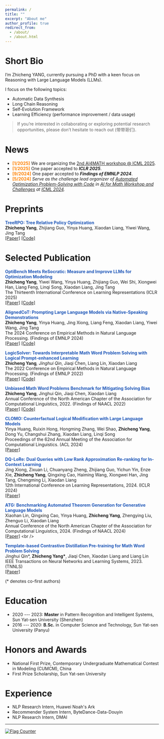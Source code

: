 ```yaml
---
permalink: /
title: ""
excerpt: "About me"
author_profile: true
redirect_from: 
  - /about/
  - /about.html
---
```



Short Bio
===
<!-- I obtained my Master's degree at the [HCP Lab](http://www.sysu-hcp.net/home/) and bachelor's degree in SYSU, where I was fortunately advised by [Prof. Xiaodan Liang](https://scholar.google.com/citations?user=voxznZAAAAAJ&hl=zh-CN) to conduct research in NLP. -->


<!-- Research Interests
=== -->
I’m Zhicheng YANG, currently pursuing a PhD with a keen focus on Reasoning with Large Language Models (LLMs). 
<!-- Under the guidance and collaboration of esteemed advisors: [Xiaodan Liang](https://scholar.google.com/citations?user=voxznZAAAAAJ&hl=zh-CN&oi=ao), [Zhijiang Guo](https://scholar.google.com/citations?user=8b-u3icAAAAJ&hl=zh-CN&oi=ao), and [Jing Tang](https://scholar.google.com/citations?hl=zh-CN&user=0S4cpyoAAAAJ).  -->
I focus on the following topics:
* Automatic Data Synthesis
* Long Chain Reasoning
* Self-Evolution Framework
* Learning Efficiency (performance improvement / data usage)
  
> If you’re interested in collaborating or exploring potential research opportunities, please don’t hesitate to reach out (带带哥们). 


News
===
- **<font style = "color:#FF8000">[1/2025]</font>** We are organizing the [2nd AI4MATH workshop @ ICML 2025](https://sites.google.com/view/ai4mathworkshopicml2025).
- **<font style = "color:#FF8000">[1/2025]</font>** One paper accepted to ***ICLR 2025***.
- **<font style = "color:#FF8000">[9/2024]</font>** One paper accepted to ***Findings of EMNLP 2024***.
- **<font style = "color:#FF8000">[5/2024]</font>** *Serve as the challenge lead organizer of [Automated Optimization Problem-Solving with Code](https://www.codabench.org/competitions/2438/) in [AI for Math Workshop and Challenges](https://sites.google.com/view/ai4mathworkshopicml2024) at [ICML 2024](https://icml.cc/Conferences/2024).*


Preprints
===
<strong><font style = "color:#1f57b8">TreeRPO: Tree Relative Policy Optimization</font></strong><br />
<strong>Zhicheng Yang</strong>, Zhijiang Guo, Yinya Huang, Xiaodan Liang, Yiwei Wang, Jing Tang<br />
[[Paper]](https://arxiv.org/abs/2506.05183) [[Code]](https://github.com/yangzhch6/TreeRPO) <br /> 


Selected Publication 
===
<strong><font style = "color:#1f57b8">OptiBench Meets ReSocratic: Measure and Improve LLMs for Optimization Modeling</font></strong><br />
<strong>Zhicheng Yang</strong>, Yiwei Wang, Yinya Huang, Zhijiang Guo, Wei Shi, Xiongwei Han, Liang Feng, Linqi Song, Xiaodan Liang, Jing Tang<br />
The Thirteenth International Conference on Learning Representations (ICLR 2025) <br />
[[Paper]](https://arxiv.org/abs/2407.09887) [[Code]](https://github.com/yangzhch6/ReSocratic) <br /> 

<strong><font style = "color:#1f57b8">AlignedCoT: Prompting Large Language Models via Native-Speaking Demonstrations</font></strong><br />
<strong>Zhicheng Yang</strong>, Yinya Huang, Jing Xiong, Liang Feng, Xiaodan Liang, Yiwei Wang, Jing Tang <br />
The 2024 Conference on Empirical Methods in Natural Language Processing. (Findings of EMNLP 2024) <br />
[[Paper]](https://aclanthology.org/2024.findings-emnlp.163/) [[Code]](https://github.com/yangzhch6/AlignedCoT) <br /> 

<strong><font style = "color:#1f57b8">LogicSolver: Towards Interpretable Math Word Problem Solving with Logical Prompt-enhanced Learning</font></strong><br />
<strong>Zhicheng Yang<sup>*</sup></strong>, Jinghui Qin<sup>*</sup>, Jiaqi Chen, Liang Lin, Xiaodan Liang<br />
The 2022 Conference on Empirical Methods in Natural Language Processing. (Findings of EMNLP 2022) <br />
[[Paper]](https://anthology.aclweb.org/2022.findings-emnlp.1/) [[Code]](https://github.com/yangzhch6/InterMWP)<br />

<strong><font style = "color:#1f57b8">Unbiased Math Word Problems Benchmark for Mitigating Solving Bias</font></strong><br />
<strong>Zhicheng Yang</strong>, Jinghui Qin, Jiaqi Chen, Xiaodan Liang<br />
Annual Conference of the North American Chapter of the Association for Computational Linguistics, 2022. (Findings of NAACL 2022)<br />
[[Paper]](https://aclanthology.org/2022.findings-naacl.104/) [[Code]](https://github.com/yangzhch6/UnbiasedMWP) <br />

<strong><font style = "color:#1f57b8">CLOMO: Counterfactual Logical Modification with Large Language Models</font></strong><br />
Yinya Huang, Ruixin Hong, Hongming Zhang, Wei Shao, <strong>Zhicheng Yang</strong>, Dong Yu, Changshui Zhang, Xiaodan Liang, Linqi Song <br />
Proceedings of the 62nd Annual Meeting of the Association for Computational Linguistics. (ACL 2024) <br />
[[Paper]](https://arxiv.org/abs/2311.17438) <br />

<strong><font style = "color:#1f57b8">DQ-LoRe: Dual Queries with Low Rank Approximation Re-ranking for In-Context Learning</font></strong><br />
Jing Xiong, Zixuan Li, Chuanyang Zheng, Zhijiang Guo, Yichun Yin, Enze Xie, <strong>Zhicheng Yang</strong>, Qingxing Cao, Haiming Wang, Xiongwei Han, Jing Tang, Chengming Li, Xiaodan Liang <br />
12th International Conference on Learning Representations, 2024. (ICLR 2024)<br />
[[Paper]](https://arxiv.org/abs/2310.02954) <br />

<strong><font style = "color:#1f57b8">ATG: Benchmarking Automated Theorem Generation for Generative Language Models</font></strong><br />
Xiaohan Lin, Qingxing Cao, Yinya Huang, **Zhicheng Yang**, Zhengying Liu, Zhenguo Li, Xiaodan Liang <br />
Annual Conference of the North American Chapter of the Association for Computational Linguistics, 2024. (Findings of NAACL 2024)<br />
[[Paper]](https://openreview.net/forum?id=H0RzzhAxTv&referrer=%5BAuthor%20Console%5D(%2Fgroup%3Fid%3Daclweb.org%2FNAACL%2F2024%2FConference%2FAuthors%23your-submissions)) <br />

<strong><font style = "color:#1f57b8">Template-based Contrastive Distillation Pre-training for Math Word Problem Solving</font></strong><br />
Jinghui Qin*, <strong>Zhicheng Yang*</strong>, Jiaqi Chen, Xiaodan Liang and Liang Lin<br />
IEEE Transactions on Neural Networks and Learning Systems, 2023. (TNNLS) <br />
[[Paper]](https://ieeexplore.ieee.org/document/10113691) <br />

(* denotes co-first authors) <br />


Education
===
* 2020 --- 2023: **Master** in Pattern Recognition and Intelligent Systems, Sun Yat-sen University (Shenzhen)
* 2016 --- 2020: **B.Sc.** in Computer Science and Technology, Sun Yat-sen University (Panyu)


Honors and Awards
===
* National First Prize, Contemporary Undergraduate Mathematical Contest in Modeling (CUMCM), China
* First Prize Scholarship, Sun Yat-sen University

Experience
===
* <div>NLP Research Intern, Huawei Noah's Ark</div> 
* <div>Recommender System Intern, ByteDance-Data-Douyin</div> 
* <div>NLP Research Intern, DMAI</div> 

---
<script>
document.write("Last modifid at: "+document.lastModified+"" )
</script>

<a href="https://info.flagcounter.com/kdvh"><img src="https://s11.flagcounter.com/map/kdvh/size_s/txt_000000/border_CCCCCC/pageviews_1/viewers_0/flags_0/" alt="Flag Counter" border="0"></a>
